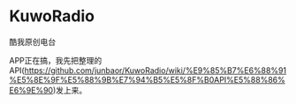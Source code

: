 # KuwoRadio
酷我原创电台

APP正在搞，我先把整理的API(https://github.com/junbaor/KuwoRadio/wiki/%E9%85%B7%E6%88%91%E5%8E%9F%E5%88%9B%E7%94%B5%E5%8F%B0API%E5%88%86%E6%9E%90)发上来。
